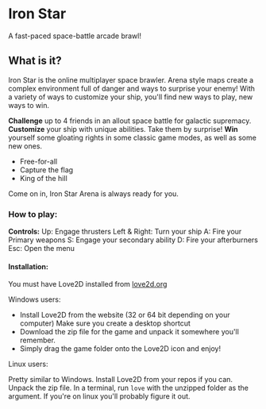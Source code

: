 # Iron Star
A fast-paced space-battle arcade brawl!
## What is it?

Iron Star is the online multiplayer space brawler. Arena style maps create a complex environment
full of danger and ways to surprise your enemy! With a variety of ways to customize your ship,
you'll find new ways to play, new ways to win.

**Challenge** up to 4 friends in an allout space battle for galactic supremacy.
**Customize** your ship with unique abilities. Take them by surprise!
**Win** yourself some gloating rights in some classic game modes, as well as some new ones.

- Free-for-all
- Capture the flag
- King of the hill

Come on in, Iron Star Arena is always ready for you.

### How to play:

**Controls:**
  Up: Engage thrusters
  Left & Right: Turn your ship
  A: Fire your Primary weapons
  S: Engage your secondary ability
  D: Fire your afterburners
  Esc: Open the menu

#### Installation:

You must have Love2D installed from [love2d.org](http://love2d.org)

Windows users:

- Install Love2D from the website (32 or 64 bit depending on your computer)
  Make sure you create a desktop shortcut
- Download the zip file for the game and unpack it somewhere you'll remember.
- Simply drag the game folder onto the Love2D icon and enjoy!

Linux users:

  Pretty similar to Windows.
  Install Love2D from your repos if you can. Unpack the zip file.
  In a terminal, run `love` with the unzipped folder as the argument.
  If you're on linux you'll probably figure it out.
